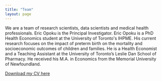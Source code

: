 ```yaml
---
title: "Team"
layout: page
---
```

We are a team of research scientists, data scientists and medical health professionals. Eric Opoku is the Principal Investigator.
Eric Opoku is a PhD Health Economics student at the University of Toronto's IHPME. His current research focuses on the impact of preterm birth on the mortality and socioeconomic outcomes of children and families.  He is a Health Economist and a Teaching Assistant at the University of Toronto’s Leslie Dan School of Pharmacy. He received his M.A. in Economics from the Memorial University of Newfoundland. 

[Download my CV here](http://opokueric.github.io/files/My_Current_CV.pdf)

<!---
{% include base_path %}

